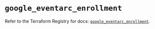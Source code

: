 # `google_eventarc_enrollment`

Refer to the Terraform Registry for docs: [`google_eventarc_enrollment`](https://registry.terraform.io/providers/hashicorp/google-beta/6.29.0/docs/resources/google_eventarc_enrollment).
